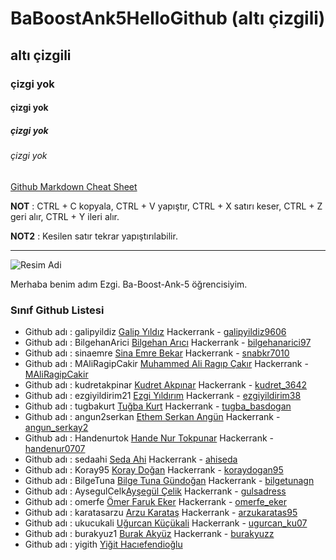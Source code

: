 # BaBoostAnk5HelloGithub (altı çizgili)
## altı çizgili
### çizgi yok
#### çizgi yok
##### çizgi yok
###### çizgi yok

[Github Markdown Cheat Sheet](https://guides.github.com/pdfs/markdown-cheatsheet-online.pdf)

**NOT** : CTRL + C kopyala, CTRL + V yapıştır, CTRL + X satırı keser, CTRL + Z geri alır, CTRL + Y ileri alır.

**NOT2** : Kesilen satır tekrar yapıştırılabilir.

----

![Resim Adi](https://raw.githubusercontent.com/gist/ManulMax/2d20af60d709805c55fd784ca7cba4b9/raw/bcfeac7604f674ace63623106eb8bb8471d844a6/github.gif)

Merhaba benim adım Ezgi. Ba-Boost-Ank-5 öğrencisiyim.

### Sınıf Github Listesi
- Github adı : galipyildiz [Galip Yıldız](https://github.com/galipyildiz) Hackerrank - [galipyildiz9606](https://www.hackerrank.com/galipyildiz9606)
- Github adı : BilgehanArici [Bilgehan Arıcı](https://github.com/BilgehanArici) Hackerrank - [bilgehanarici97](https://www.hackerrank.com/bilgehanarici97)
- Github adı : sinaemre [Sina Emre Bekar](https://github.com/sinaemre) Hackerrank - [snabkr7010](https://www.hackerrank.com/snabkr7010)
- Github adı : MAliRagipCakir [Muhammed Ali Ragıp Çakır](https://github.com/MAliRagipCakir) Hackerrank - [MAliRagipCakir](https://www.hackerrank.com/MAliRagipCakir)
- Github adı : kudretakpinar [Kudret Akpınar](https://github.com/kudretakpinar) Hackerrank - [kudret_3642](https://www.hackerrank.com/kudret_3642)
- Github adı : ezgiyildirim21 [Ezgi Yıldırım](https://github.com/ezgiyildirim21) Hackerrank - [ezgiyildirim38](https://www.hackerrank.com/ezgiyildirim38)
- Github adı : tugbakurt [Tuğba Kurt](https://github.com/tugbakurt) Hackerrank - [tugba_basdogan](https://www.hackerrank.com/tugba_basdogan)  
- Github adı : angun2serkan [Ethem Serkan Angün](https://github.com/angun2serkan) Hackerrank - [angun_serkay2](https://www.hackerrank.com/angun_serkan2)
- Github adı : Handenurtok [Hande Nur Tokpunar](https://github.com/Handenurtok) Hackerrank - [handenur0707](https://www.hackerrank.com/handenur0707)
- Github adı : sedaahi [Seda Ahi](https://github.com/sedaahi) Hackerrank - [ahiseda](https://www.hackerrank.com/ahiseda)
- Github adı : Koray95 [Koray Doğan](https://github.com/Koray95) Hackerrank - [koraydogan95](https://www.hackerrank.com/koraydogan95)
- Github adı : BilgeTuna [Bilge Tuna Gündoğan](https://github.com/BilgeTuna) Hackerrank - [bilgetunagn](https://www.hackerrank.com/bilgetunagn)
- Github adı : AysegulCelk[Ayşegül Çelik](https://github.com/AysegulCelk) Hackerrank - [gulsadress](https://www.hackerrank.com/gulsadress)
- Github adı : omerfe [Ömer Faruk Eker](https://github.com/omerfe) Hackerrank - [omerfe_eker](https://www.hackerrank.com/omerfe_eker)
- Github adı : karatasarzu [Arzu Karataş](https://github.com/karatasarzu) Hackerrank - [arzukaratas95](https://www.hackerrank.com/arzukaratas95)
- Github adı : ukucukali [Uğurcan Küçükali](https://github.com/ukucukali) Hackerrank - [ugurcan_ku07](https://www.hackerrank.com/ugurcan_ku07)
- Github adı : burakyuz1 [Burak Akyüz](https://github.com/burakyuz1) Hackerrank - [burakyuzz](https://www.hackerrank.com/burakyuzz)
- Github adı : yigith [Yiğit Hacıefendioğlu](https://github.com/yigith)
